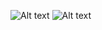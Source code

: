 ![Alt text](https://circleci.com/gh/happybai/ghost-go.png)
![Alt text](https://travis-ci.org/happybai/ghost-go.svg?branch=master)
